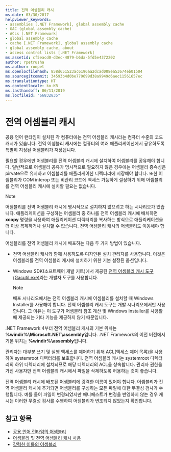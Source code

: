 ```yaml
---
title: 전역 어셈블리 캐시
ms.date: 03/30/2017
helpviewer_keywords:
- assemblies [.NET Framework], global assembly cache
- GAC (global assembly cache)
- ACLs [.NET Framework]
- global assembly cache
- cache [.NET Framework], global assembly cache
- global assembly cache, about
- access control lists [.NET Framework]
ms.assetid: cf5eacd0-d3ec-4879-b6da-5fd5e4372202
author: rpetrusha
ms.author: ronpet
ms.openlocfilehash: 858d651523ac6196aa2dcad008ea53674eb01b04
ms.sourcegitcommit: 34593b4d0be779699d38a9949d6aec11561657ec
ms.translationtype: HT
ms.contentlocale: ko-KR
ms.lasthandoff: 06/11/2019
ms.locfileid: "66832835"
---
```

# <a name="global-assembly-cache"></a>전역 어셈블리 캐시
공용 언어 런타임이 설치된 각 컴퓨터에는 전역 어셈블리 캐시라는 컴퓨터 수준의 코드 캐시가 있습니다. 전역 어셈블리 캐시에는 컴퓨터의 여러 애플리케이션에서 공유하도록 특별히 지정된 어셈블리가 저장됩니다.  
  
 필요할 경우에만 어셈블리를 전역 어셈블리 캐시에 설치하여 어셈블리를 공유해야 합니다. 일반적으로 어셈블리 공유가 명시적으로 필요하지 않은 경우에는 어셈블리 종속성은 pirvate으로 유지하고 어셈블리를 애플리케이션 디렉터리에 저장해야 합니다. 또한 어셈블리가 COM interop 또는 비관리 코드에 액세스 가능하게 설정하기 위해 어셈블리를 전역 어셈블리 캐시에 설치할 필요는 없습니다.  
  
> [!NOTE]
>  어셈블리를 전역 어셈블리 캐시에 명시적으로 설치하지 않으려고 하는 시나리오가 있습니다. 애플리케이션을 구성하는 어셈블리 중 하나를 전역 어셈블리 캐시에 배치하면 **xcopy** 명령을 사용하여 애플리케이션 디렉터리를 복사하는 방식으로 애플리케이션을 더 이상 복제하거나 설치할 수 없습니다. 전역 어셈블리 캐시의 어셈블리도 이동해야 합니다.  
  
 어셈블리를 전역 어셈블리 캐시에 배포하는 다음 두 가지 방법이 있습니다.  
  
- 전역 어셈블리 캐시와 함께 사용하도록 디자인된 설치 관리자를 사용합니다. 이것은 어셈블리를 전역 어셈블리 캐시에 설치하기 위한 기본 설정된 옵션입니다.  
  
- Windows SDK(소프트웨어 개발 키트)에서 제공된 [전역 어셈블리 캐시 도구(Gacutil.exe)](../../../docs/framework/tools/gacutil-exe-gac-tool.md)라는 개발자 도구를 사용합니다.  
  
    > [!NOTE]
    >  배포 시나리오에서는 전역 어셈블리 캐시에 어셈블리를 설치할 때 Windows Installer를 사용해야 합니다. 전역 어셈블리 캐시 도구는 개발 시나리오에서만 사용합니다. 그 이유는 이 도구가 어셈블리 참조 계산 및 Windows Installer를 사용할 때 제공되는 기타 기능을 제공하지 않기 때문입니다.  
  
 .NET Framework 4부터 전역 어셈블리 캐시의 기본 위치는 **%windir%\Microsoft.NET\assembly**입니다. .NET Framework의 이전 버전에서 기본 위치는 **%windir%\assembly**입니다.  
  
 관리자는 대부분 쓰기 및 실행 액세스를 제어하기 위해 ACL(액세스 제어 목록)을 사용하여 systemroot 디렉터리를 보호합니다. 전역 어셈블리 캐시는 systemroot 디렉터리의 하위 디렉터리에 설치되므로 해당 디렉터리의 ACL을 상속합니다. 관리자 권한을 가진 사용자만 전역 어셈블리 캐시에서 파일을 삭제하도록 허용하는 것이 좋습니다.  
  
 전역 어셈블리 캐시에 배포된 어셈블리에 강력한 이름이 있어야 합니다. 어셈블리가 전역 어셈블리 캐시에 추가되면 어셈블리를 구성하는 모든 파일에 대한 무결성 검사가 수행됩니다. 예를 들어 파일이 변경되었지만 매니페스트가 변경을 반영하지 않는 경우 캐시는 이러한 무결성 검사를 수행하여 어셈블리가 변조되지 않았는지 확인합니다.  
  
## <a name="see-also"></a>참고 항목

- [공용 언어 런타임의 어셈블리](../../../docs/framework/app-domains/assemblies-in-the-common-language-runtime.md)
- [어셈블리 및 전역 어셈블리 캐시 사용](../../../docs/framework/app-domains/working-with-assemblies-and-the-gac.md)
- [강력한 이름의 어셈블리](../../../docs/framework/app-domains/strong-named-assemblies.md)
